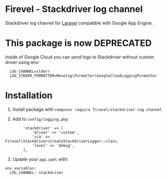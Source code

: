 # Firevel - Stackdriver log channel
Stackdriver log channel for [Laravel](https://www.laravel.com) compatible with Google App Engine.

# This package is now DEPRECATED
Inside of Google Cloud you can send logs to Stackdriver without custom driver using env:
```
  LOG_CHANNEL=stderr
  LOG_STDERR_FORMATTER=Monolog\Formatter\GoogleCloudLoggingFormatter
```

# Installation
1) Install package with `composer require firevel/stackdriver-log-channel`

2) Add to `config/logging.php`:
```
        'stackdriver' => [
            'driver' => 'custom',
            'via' => Firevel\Stackdriver\CreateStackdriverLogger::class,
            'level' => 'debug',
        ],
```

3) Update your `app.yaml` with:
```
env_variables:
  LOG_CHANNEL: stackdriver
```
